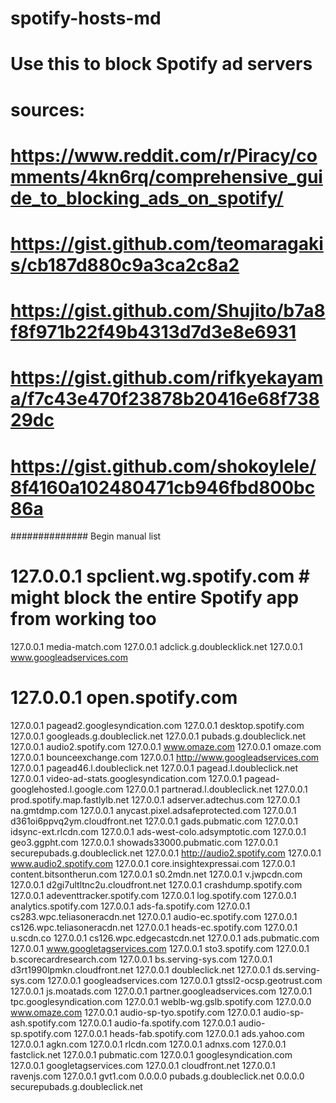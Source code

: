 # spotify-hosts-md

# Use this to block Spotify ad servers
# sources:
# https://www.reddit.com/r/Piracy/comments/4kn6rq/comprehensive_guide_to_blocking_ads_on_spotify/
# https://gist.github.com/teomaragakis/cb187d880c9a3ca2c8a2
# https://gist.github.com/Shujito/b7a8f8f971b22f49b4313d7d3e8e6931
# https://gist.github.com/rifkyekayama/f7c43e470f23878b20416e68f73829dc
# https://gist.github.com/shokoylele/8f4160a102480471cb946fbd800bc86a
############## Begin manual list

# 127.0.0.1 spclient.wg.spotify.com # might block the entire Spotify app from working too
127.0.0.1 media-match.com
127.0.0.1 adclick.g.doublecklick.net
127.0.0.1 www.googleadservices.com
# 127.0.0.1 open.spotify.com
127.0.0.1 pagead2.googlesyndication.com
127.0.0.1 desktop.spotify.com
127.0.0.1 googleads.g.doubleclick.net
127.0.0.1 pubads.g.doubleclick.net
127.0.0.1 audio2.spotify.com
127.0.0.1 www.omaze.com
127.0.0.1 omaze.com
127.0.0.1 bounceexchange.com
127.0.0.1 http://www.googleadservices.com
127.0.0.1 pagead46.l.doubleclick.net
127.0.0.1 pagead.l.doubleclick.net
127.0.0.1 video-ad-stats.googlesyndication.com
127.0.0.1 pagead-googlehosted.l.google.com
127.0.0.1 partnerad.l.doubleclick.net
127.0.0.1 prod.spotify.map.fastlylb.net
127.0.0.1 adserver.adtechus.com
127.0.0.1 na.gmtdmp.com
127.0.0.1 anycast.pixel.adsafeprotected.com
127.0.0.1 d361oi6ppvq2ym.cloudfront.net
127.0.0.1 gads.pubmatic.com
127.0.0.1 idsync-ext.rlcdn.com
127.0.0.1 ads-west-colo.adsymptotic.com
127.0.0.1 geo3.ggpht.com
127.0.0.1 showads33000.pubmatic.com
127.0.0.1 securepubads.g.doubleclick.net
127.0.0.1 http://audio2.spotify.com
127.0.0.1 www.audio2.spotify.com
127.0.0.1 core.insightexpressai.com
127.0.0.1 content.bitsontherun.com
127.0.0.1 s0.2mdn.net
127.0.0.1 v.jwpcdn.com
127.0.0.1 d2gi7ultltnc2u.cloudfront.net
127.0.0.1 crashdump.spotify.com
127.0.0.1 adeventtracker.spotify.com
127.0.0.1 log.spotify.com
127.0.0.1 analytics.spotify.com
127.0.0.1 ads-fa.spotify.com
127.0.0.1 cs283.wpc.teliasoneracdn.net
127.0.0.1 audio-ec.spotify.com
127.0.0.1 cs126.wpc.teliasoneracdn.net
127.0.0.1 heads-ec.spotify.com
127.0.0.1 u.scdn.co
127.0.0.1 cs126.wpc.edgecastcdn.net
127.0.0.1 ads.pubmatic.com  
127.0.0.1 www.googletagservices.com
127.0.0.1 sto3.spotify.com
127.0.0.1 b.scorecardresearch.com
127.0.0.1 bs.serving-sys.com
127.0.0.1 d3rt1990lpmkn.cloudfront.net
127.0.0.1 doubleclick.net
127.0.0.1 ds.serving-sys.com
127.0.0.1 googleadservices.com
127.0.0.1 gtssl2-ocsp.geotrust.com
127.0.0.1 js.moatads.com
127.0.0.1 partner.googleadservices.com
127.0.0.1 tpc.googlesyndication.com
127.0.0.1 weblb-wg.gslb.spotify.com
127.0.0.0 www.omaze.com
127.0.0.1 audio-sp-tyo.spotify.com
127.0.0.1 audio-sp-ash.spotify.com
127.0.0.1 audio-fa.spotify.com
127.0.0.1 audio-sp.spotify.com
127.0.0.1 heads-fab.spotify.com
127.0.0.1 ads.yahoo.com
127.0.0.1 agkn.com
127.0.0.1 rlcdn.com
127.0.0.1 adnxs.com
127.0.0.1 fastclick.net
127.0.0.1 pubmatic.com
127.0.0.1 googlesyndication.com
127.0.0.1 googletagservices.com
127.0.0.1 cloudfront.net
127.0.0.1 ravenjs.com
127.0.0.1 gvt1.com
0.0.0.0 pubads.g.doubleclick.net
0.0.0.0 securepubads.g.doubleclick.net
